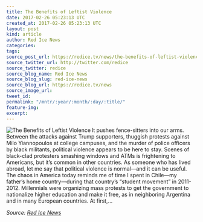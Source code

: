 ```yaml
---
title: The Benefits of Leftist Violence
date: 2017-02-26 05:23:13 UTC
created_at: 2017-02-26 05:23:13 UTC
layout: post
kind: article
author: Red Ice News
categories: 
tags: 
source_post_url: https://redice.tv/news/the-benefits-of-leftist-violence
source_twitter_url: http://twitter.com/redice
source_twitter: redice
source_blog_name: Red Ice News
source_blog_slug: red-ice-news
source_blog_url: https://redice.tv/news
source_image_url: 
tweet_id: 
permalink: "/mntr/:year/:month/:day/:title/"
feature-img: 
excerpt: 
---
```

<img align="left" alt="The Benefits of Leftist Violence" src="https://rdice.net/a/c/n/17/02260620-df34.9cd7b47f.jpg"> It pushes fence-sitters into our arms. Between the attacks against Trump supporters, thuggish protests against Milo Yiannopoulos at college campuses, and the murder of police officers by black militants, political violence appears to be here to stay. Scenes of black-clad protesters smashing windows and ATMs is frightening to Americans, but it’s common in other countries. As someone who has lived abroad, let me say that political violence is normal—and it can be useful. The chaos in America today reminds me of time I spent in Chile—my father’s home country—during that country’s “student movement” in 2011-2012. Millennials were organizing mass protests to get the government to nationalize higher education and make it free, as in neighboring Argentina and in many European countries. At first,…<div class="">
    <i>Source: <a href="https://redice.tv/news">Red Ice News</a></i>
</div>
